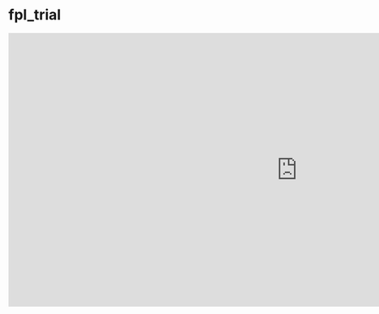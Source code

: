 # fpl_trial

<iframe width="1140" height="541.25" src="https://app.powerbi.com/reportEmbed?reportId=941c4a7c-ad69-40ad-b076-d39eef236032&autoAuth=true&ctid=defaf8e9-014b-419b-8f6f-560162d989dc&config=eyJjbHVzdGVyVXJsIjoiaHR0cHM6Ly93YWJpLXVrLXNvdXRoLWItcHJpbWFyeS1yZWRpcmVjdC5hbmFseXNpcy53aW5kb3dzLm5ldC8ifQ%3D%3D" frameborder="0" allowFullScreen="true"></iframe>
